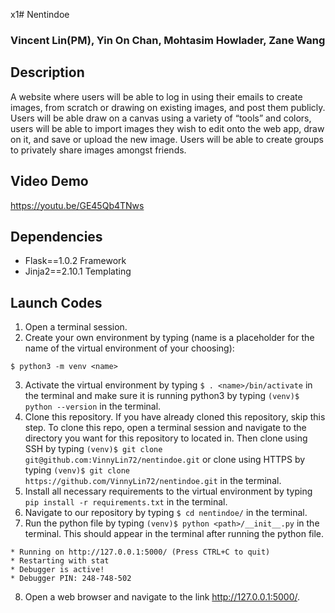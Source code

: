 x1# Nentindoe
### Vincent Lin(PM), Yin On Chan, Mohtasim Howlader, Zane Wang

## Description
A website where users will be able to log in using their emails to create images, from scratch or drawing on existing images, and post them publicly. Users will be able draw on a canvas using a variety of “tools” and colors, users will be able to import images they wish to edit onto the web app, draw on it, and save or upload the new image. Users will be able to create groups to privately share images amongst friends.

## Video Demo
https://youtu.be/GE45Qb4TNws

## Dependencies
- Flask==1.0.2
  Framework
- Jinja2==2.10.1
  Templating

## Launch Codes
1. Open a terminal session.
2. Create your own environment by typing (name is a placeholder for the name of the virtual environment of your choosing):
```
$ python3 -m venv <name>
```
3. Activate the virtual environment by typing ```$ . <name>/bin/activate``` in the terminal and make sure it is running python3 by typing ```(venv)$ python --version``` in the terminal.
4. Clone this repository. If you have already cloned this repository, skip this step. To clone this repo, open a terminal session and navigate to the directory you want for this repository to located in. Then clone using SSH by typing ```(venv)$ git clone git@github.com:VinnyLin72/nentindoe.git``` or clone using HTTPS by typing ```(venv)$ git clone https://github.com/VinnyLin72/nentindoe.git``` in the terminal.
5. Install all necessary requirements to the virtual environment by typing ```pip install -r requirements.txt``` in the terminal.
6. Navigate to our repository by typing ```$ cd nentindoe/``` in the terminal.
7. Run the python file by typing ```(venv)$ python <path>/__init__.py``` in the terminal. This should appear in the terminal after running the python file.   
```
* Running on http://127.0.0.1:5000/ (Press CTRL+C to quit)
* Restarting with stat
* Debugger is active!
* Debugger PIN: 248-748-502
```
8. Open a web browser and navigate to the link http://127.0.0.1:5000/.
<!--
### ALTERNATIVELY
1. Open browser of choice.
2. Enter the following url into the url bar:
```157.230.187.86``` -->
